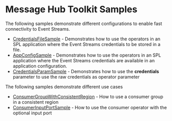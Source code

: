 # Message Hub Toolkit Samples

The following samples demonstrate different configurations to enable fast connectivity to Event Streams.

 * [CredentialsFileSample](CredentialsFileSample) - Demonstrates how to use the operators in an SPL application where the Event Streams credentials to be stored in a file.
 * [AppConfigSample](AppConfigSample) - Demonstrates how to use the operators in an SPL application where the Event Streams credentials are available in an application configuration.
 * [CredentialsParamSample](CredentialsParamSample) - Demonstrates how to use the **credentials** parameter to use the raw credentials as operator parameter

The following samples demonstrate different use cases

 * [ConsumerGroupWithConsistentRegion](ConsumerGroupWithConsistentRegion) - How to use a consumer group in a consistent region
 * [ConsumerInputPortSample](ConsumerInputPortSample) - How to use the consumer operator with the optional input port
